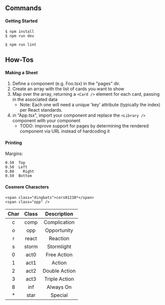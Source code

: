 ## Commands

#### Getting Started

```
$ npm install
$ npm run dev

$ npm run lint
```

## How-Tos

#### Making a Sheet

1. Define a component (e.g. Foo.tsx) in the "pages" dir.
2. Create an array with the list of cards you want to show
3. Map over the array, returning a `<Card />` element for each card, passing in the associated data
	* Note: Each one will need a unique 'key' attribute (typically the index) per React standards.
4. in "App.tsx", import your component and replace the `<Library />` component with your component
	* TODO: improve support for pages by determining the rendered component via URL instead of hardcoding it

#### Printing

Margins:

```
0.50  Top
0.50  Left
0.88    Right
0.50  Bottom
```

#### Cosmere Characters

```
<span class="dingbats">cors01238*</span>
<span class="opp" />
```

| Char | Class | Description   |
| :--: | :---: | :-----------: |
| c    | comp  | Complication  |
| o    | opp   | Opportunity   |
| r    | react | Reaction      |
| s    | storm | Stormlight    |
| 0    | act0  | Free Action   |
| 1    | act1  | Action        |
| 2    | act2  | Double Action |
| 3    | act3  | Triple Action |
| 8    | inf   | Always On     |
| *    | star  | Special       |

